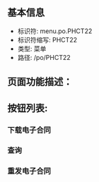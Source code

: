 
## 基本信息

- 标识符: menu.po.PHCT22
- 标识符缩写: PHCT22
- 类型: 菜单
- 路径: /po/PHCT22

## 页面功能描述：





## 按钮列表:


### 下载电子合同



### 查询



### 重发电子合同


